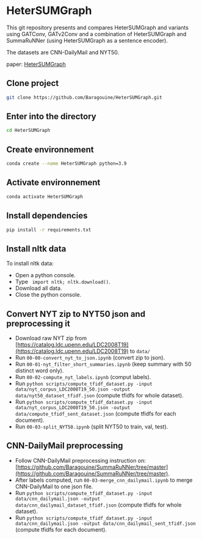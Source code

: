 # HeterSUMGraph
This git repository presents and compares HeterSUMGraph and variants using GATConv, GATv2Conv and a combination of HeterSUMGraph and SummaRuNNer (using HeterSUMGraph as a sentence encoder).

The datasets are CNN-DailyMail and NYT50.  
  
paper: [HeterSUMGraph](https://arxiv.org/pdf/2004.12393.pdf)  

## Clone project
```bash
git clone https://github.com/Baragouine/HeterSUMGraph.git
```

## Enter into the directory
```bash
cd HeterSUMGraph
```

## Create environnement
```bash
conda create --name HeterSUMGraph python=3.9
```

## Activate environnement
```bash
conda activate HeterSUMGraph
```

## Install dependencies
```bash
pip install -r requirements.txt
```

## Install nltk data
To install nltk data:
  - Open a python console.
  - Type ``` import nltk; nltk.download()```.
  - Download all data.
  - Close the python console.

## Convert NYT zip to NYT50 json and preprocessing it
  - Download raw NYT zip from [https://catalog.ldc.upenn.edu/LDC2008T19](https://catalog.ldc.upenn.edu/LDC2008T19) to `data/`  
  - Run `00-00-convert_nyt_to_json.ipynb` (convert zip to json).
  - Run `00-01-nyt_filter_short_summaries.ipynb` (keep summary with 50 distinct word only).
  - Run `00-02-compute_nyt_labels.ipynb` (comput labels).
  - Run ```python scripts/compute_tfidf_dataset.py -input data/nyt_corpus_LDC2008T19_50.json -output data/nyt50_dataset_tfidf.json``` (compute tfidfs for whole dataset).
  - Run ```python scripts/compute_tfidf_dataset.py -input data/nyt_corpus_LDC2008T19_50.json -output data/compute_tfidf_sent_dataset.json``` (compute tfidfs for each document).
  - Run `00-03-split_NYT50.ipynb` (split NYT50 to train, val, test).
  
## CNN-DailyMail preprocessing
  - Follow CNN-DailyMail preprocessing instruction on: [https://github.com/Baragouine/SummaRuNNer/tree/master](https://github.com/Baragouine/SummaRuNNer/tree/master).
  - After labels computed, run ```00-03-merge_cnn_dailymail.ipynb``` to merge CNN-DailyMail to one json file.
  - Run ```python scripts/compute_tfidf_dataset.py -input data/cnn_dailymail.json -output data/cnn_dailymail_dataset_tfidf.json``` (compute tfidfs for whole dataset).
  - Run ```python scripts/compute_tfidf_dataset.py -input data/cnn_dailymail.json -output data/cnn_dailymail_sent_tfidf.json``` (compute tfidfs for each document).






